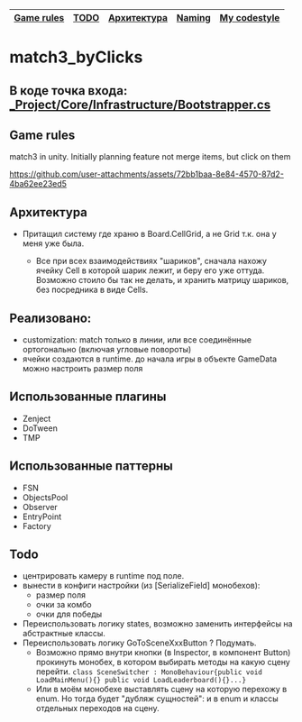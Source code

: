 | [Game rules](#Game-rules) | [TODO](#TODO) | [Архитектура](#Архитектура) |[Naming](#Naming) | [My codestyle](#My-codestyle) |
|---------------------------|---------------|-----------------------------|------------------|-------------------------------|

# match3_byClicks

## В коде точка входа: [_Project/Core/Infrastructure/Bootstrapper.cs](https://github.com/gggittt/match3_byClicks/blob/main/Assets/_Project/Core/Infrastructure/Bootstrapper.cs)

## Game rules
match3 in unity. Initially planning feature not merge items, but click on them


https://github.com/user-attachments/assets/72bb1baa-8e84-4570-87d2-4ba62ee23ed5




## Архитектура
- Притащил систему где храню в Board.CellGrid<Cell>, а не Grid<Item> т.к. она у меня уже была. 
  - Все при всех взаимодействиях "шариков", сначала нахожу ячейку Cell в которой шарик лежит, и беру его уже оттуда. Возможно стоило бы так не делать, и хранить матрицу шариков, без посредника в виде Cells. 

## Реализовано:
- customization: match только в линии, или все соединённые ортогонально (включая угловые повороты)
- ячейки создаются в runtime. до начала игры в объекте GameData можно настроить размер поля

## Использованные плагины
- Zenject
- DoTween
- TMP

## Использованные паттерны
- FSN
- ObjectsPool
- Observer
- EntryPoint
- Factory

## Todo
- центрировать камеру в runtime под поле. 
- вынести в конфиги настройки (из [SerializeField] монобехов):
  - размер поля
  - очки за комбо
  - очки для победы
- Переиспользовать логику states, возможно заменить интерфейсы на абстрактные классы.
- Переиспользовать логику GoToSceneXxxButton ? Подумать.
  - Возможно прямо внутри кнопки (в Inspector, в компонент Button) прокинуть монобех, в котором выбирать методы на какую сцену перейти. ```class SceneSwitcher : MonoBehaviour{public void LoadMainMenu(){} public void LoadLeaderboard(){}...}```
  - Или в моём монобехе выставлять сцену на которую перехожу в enum. Но тогда будет "дубляж сущностей": и в enum и классы отдельных переходов на сцену. 



